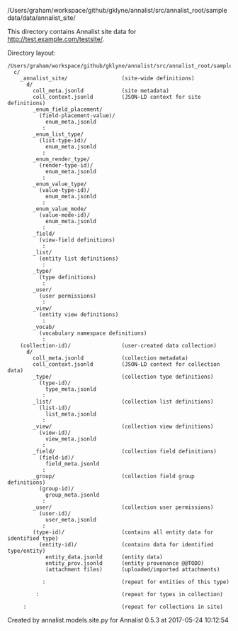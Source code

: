 /Users/graham/workspace/github/gklyne/annalist/src/annalist_root/sampledata/data/annalist_site/

This directory contains Annalist site data for http://test.example.com/testsite/.

Directory layout:

    /Users/graham/workspace/github/gklyne/annalist/src/annalist_root/sampledata/data/annalist_site/
      c/
        _annalist_site/                 (site-wide definitions)
          d/
            coll_meta.jsonld            (site metadata)
            coll_context.jsonld         (JSON-LD context for site definitions)
            _enum_field_placement/
              (field-placement-value)/
                enum_meta.jsonld
               :
            _enum_list_type/
              (list-type-id)/
                enum_meta.jsonld
               :
            _enum_render_type/
              (render-type-id)/
                enum_meta.jsonld
               :
            _enum_value_type/
              (value-type-id)/
                enum_meta.jsonld
               :
            _enum_value_mode/
              (value-mode-id)/
                enum_meta.jsonld
               :
            _field/
              (view-field definitions)
               :
            _list/
              (entity list definitions)
               :
            _type/
              (type definitions)
               :
            _user/
              (user permissions)
               :
            _view/
              (entity view definitions)
               :
            _vocab/
              (vocabulary namespace definitions)
               :
        (collection-id)/                (user-created data collection)
          d/
            coll_meta.jsonld            (collection metadata)
            coll_context.jsonld         (JSON-LD context for collection data)
            _type/                      (collection type definitions)
              (type-id)/
                type_meta.jsonld
               :
            _list/                      (collection list definitions)
              (list-id)/
                list_meta.jsonld
               :
            _view/                      (collection view definitions)
              (view-id)/
                view_meta.jsonld
               :
            _field/                     (collection field definitions)
              (field-id)/
                field_meta.jsonld
               :
            _group/                     (collection field group definitions)
              (group-id)/
                group_meta.jsonld
               :
            _user/                      (collection user permissions)
              (user-id)/
                user_meta.jsonld
               :
            (type-id)/                  (contains all entity data for identified type)
              (entity-id)/              (contains data for identified type/entity)
                entity_data.jsonld      (entity data)
                entity_prov.jsonld      (entity provenance @@TODO)
                (attachment files)      (uploaded/imported attachments)

               :                        (repeat for entities of this type)

             :                          (repeat for types in collection)

         :                              (repeat for collections in site)

Created by annalist.models.site.py
for Annalist 0.5.3 at 2017-05-24 10:12:54


